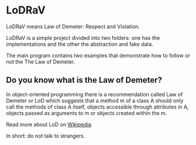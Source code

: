 # LoDRaV

LoDRaV means Law of Demeter: Respect and Violation.

LoDRaV is a simple project divided into two folders: one has the implementations and the other the abstraction and fake data. 

The main program contains two examples that demonstrate how to follow or not the The Law of Demeter.

## Do you know what is the Law of Demeter?

In object-oriented programming there is a recommendation called Law of Demeter or LoD which suggests that a method m of a class A should only call the methods of class A itself, objects accessible through attributes in A, objects passed as arguments to m or objects created within the m.

Read more about LoD on [Wikipedia](https://en.wikipedia.org/wiki/Law_of_Demeter)

In short: do not talk to strangers.

